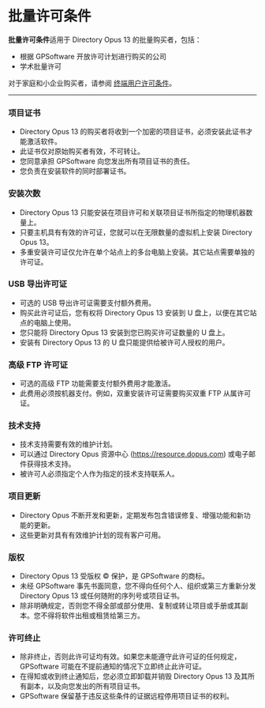 # 批量许可条件

**批量许可条件**适用于 Directory Opus 13 的批量购买者，包括：

- 根据 GPSoftware 开放许可计划进行购买的公司
- 学术批量许可

对于家庭和小企业购买者，请参阅 [终端用户许可条件](end_user.zh.md)。

------------------------------------------------------------------------

### 项目证书

- Directory Opus 13 的购买者将收到一个加密的项目证书，必须安装此证书才能激活软件。
- 此证书仅对原始购买者有效，不可转让。
- 您同意承担 GPSoftware 向您发出所有项目证书的责任。
- 您负责在安装软件的同时部署证书。

### 安装次数

- Directory Opus 13 只能安装在项目许可和关联项目证书所指定的物理机器数量上。
- 只要主机具有有效的许可证，您就可以在无限数量的虚拟机上安装 Directory Opus 13。
- 多重安装许可证仅允许在单个站点上的多台电脑上安装。其它站点需要单独的许可证。

### USB 导出许可证

- 可选的 USB 导出许可证需要支付额外费用。
- 购买此许可证后，您有权将 Directory Opus 13 安装到 U 盘上，以便在其它站点的电脑上使用。
- 您只能将 Directory Opus 13 安装到您已购买许可证数量的 U 盘上。
- 安装有 Directory Opus 13 的 U 盘只能提供给被许可人授权的用户。

### 高级 FTP 许可证

- 可选的高级 FTP 功能需要支付额外费用才能激活。
- 此费用必须按机器支付。例如，双重安装许可证需要购买双重 FTP 从属许可证。

### 技术支持

- 技术支持需要有效的维护计划。
- 可以通过 Directory Opus 资源中心 (<https://resource.dopus.com>) 或电子邮件获得技术支持。
- 被许可人必须指定个人作为指定的技术支持联系人。

### 项目更新

- Directory Opus 不断开发和更新，定期发布包含错误修复、增强功能和新功能的更新。
- 这些更新对具有有效维护计划的现有客户可用。

### 版权

- Directory Opus 13 受版权 © 保护，是 GPSoftware 的商标。
- 未经 GPSoftware 事先书面同意，您不得向任何个人、组织或第三方重新分发 Directory Opus 13 或任何随附的序列号或项目证书。
- 除非明确规定，否则您不得全部或部分使用、复制或转让项目或手册或其副本。您不得将软件出租或租赁给第三方。

### 许可终止

- 除非终止，否则此许可证均有效。如果您未能遵守此许可证的任何规定，GPSoftware 可能在不提前通知的情况下立即终止此许可证。
- 在得知或收到终止通知后，您必须立即卸载并销毁 Directory Opus 13 及其所有副本，以及向您发出的所有项目证书。
- GPSoftware 保留基于违反这些条件的证据远程停用项目证书的权利。